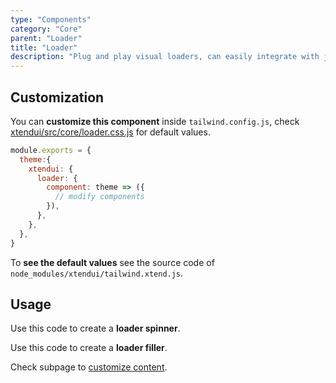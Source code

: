 ```yaml
---
type: "Components"
category: "Core"
parent: "Loader"
title: "Loader"
description: "Plug and play visual loaders, can easily integrate with javascript."
---
```


## Customization

You can **customize this component** inside `tailwind.config.js`, check [xtendui/src/core/loader.css.js](https://github.com/minimit/xtendui/blob/master/src/core/loader.css.js) for default values.

```jsx
module.exports = {
  theme:{
    xtendui: {
      loader: {
        component: theme => ({
          // modify components
        }),
      },
    },
  },
}
```

To **see the default values** see the source code of `node_modules/xtendui/tailwind.xtend.js`.

## Usage

Use this code to create a **loader spinner**.

<demo>
  <demovanilla src="vanilla/components/core/loader/spinner">
  </demovanilla>
</demo>

Use this code to create a **loader filler**.

<demo>
  <demovanilla src="vanilla/components/core/loader/filler-x">
  </demovanilla>
</demo>

Check subpage to [customize content](/components/core/loader/content#filler).
